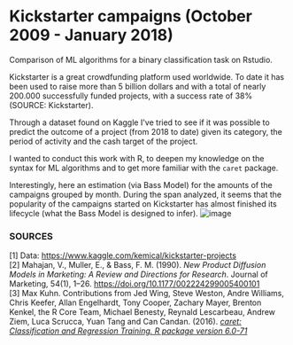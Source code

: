 # Kickstarter campaigns (October 2009 - January 2018)

Comparison of ML algorithms for a binary classification task on Rstudio.


Kickstarter is a great crowdfunding platform used worldwide. To date it has been used to raise more than 5 billion dollars and with a total of nearly 200.000 successfully funded projects, with a success rate of 38% (SOURCE: Kickstarter).

Through a dataset found on Kaggle I've tried to see if it was possible to predict the outcome of a project (from 2018 to date) given its category, the period of activity and the cash target of the project.

I wanted to conduct this work with R, to deepen my knowledge on the syntax for ML algorithms and to get more familiar with the `caret` package.

Interestingly, here an estimation (via Bass Model) for the amounts of the campaigns grouped by month. During the span analyzed, it seems that the popularity of the campaigns started on Kickstarter has almost finished its lifecycle (what the Bass Model is designed to infer).
![image](https://user-images.githubusercontent.com/61026948/202702772-3d33e4f4-2f2e-461e-904a-ba9f2474560c.png)


### SOURCES
[1] Data: https://www.kaggle.com/kemical/kickstarter-projects  
[2] Mahajan, V., Muller, E., & Bass, F. M. (1990). *New Product Diffusion Models in Marketing: A Review and Directions for Research*. Journal of Marketing, 54(1), 1–26. https://doi.org/10.1177/002224299005400101  
[3] Max Kuhn. Contributions from Jed Wing, Steve Weston, Andre Williams, Chris Keefer, Allan Engelhardt, Tony Cooper, Zachary Mayer, Brenton Kenkel, the R Core Team, Michael Benesty, Reynald Lescarbeau, Andrew Ziem, Luca Scrucca, Yuan Tang and Can Candan. (2016). [*caret: Classification and Regression Training. R package version 6.0-71*](https://CRAN.R-project.org/package=caret)
